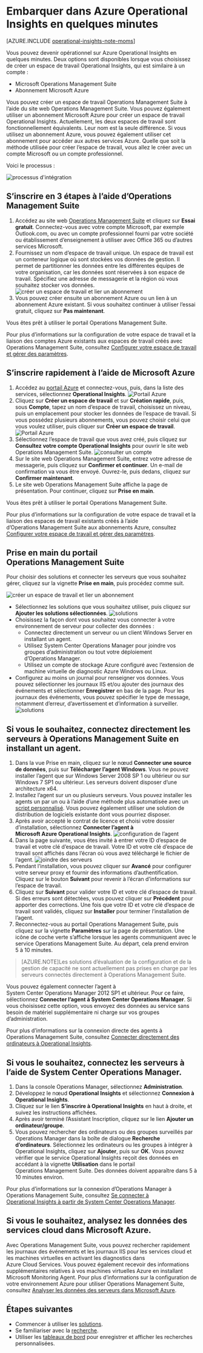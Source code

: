 <properties
    pageTitle="Embarquer dans Operational Insights en quelques minutes | Microsoft Azure"
    description="En savoir plus sur la maîtrise rapide d’Operational Insights Azure"
    services="operational-insights"
    documentationCenter=""
    authors="bandersmsft"
    manager="jwhit"
    editor=""/>

<tags
    ms.service="operational-insights"
    ms.workload="operational-insights"
    ms.tgt_pltfrm="na"
    ms.devlang="na"
    ms.topic="hero-article"
    ms.date="09/10/2015"
    ms.author="banders"/>

# Embarquer dans Azure Operational Insights en quelques minutes


[AZURE.INCLUDE [operational-insights-note-moms](../../includes/operational-insights-note-moms.md)]

Vous pouvez devenir opérationnel sur Azure Operational Insights en quelques minutes. Deux options sont disponibles lorsque vous choisissez de créer un espace de travail Operational Insights, qui est similaire à un compte :

- Microsoft Operations Management Suite
- Abonnement Microsoft Azure

Vous pouvez créer un espace de travail Operations Management Suite à l’aide du site web Operations Management Suite. Vous pouvez également utiliser un abonnement Microsoft Azure pour créer un espace de travail Operational Insights. Actuellement, les deux espaces de travail sont fonctionnellement équivalents. Leur nom est la seule différence. Si vous utilisez un abonnement Azure, vous pouvez également utiliser cet abonnement pour accéder aux autres services Azure. Quelle que soit la méthode utilisée pour créer l’espace de travail, vous allez le créer avec un compte Microsoft ou un compte professionnel.

Voici le processus :

![processus d'intégration](./media/operational-insights-onboard-in-minutes/onboard-oms.png)

## S’inscrire en 3 étapes à l’aide d’Operations Management Suite

1. Accédez au site web [Operations Management Suite](http://microsoft.com/oms) et cliquez sur **Essai gratuit**. Connectez-vous avec votre compte Microsoft, par exemple Outlook.com, ou avec un compte professionnel fourni par votre société ou établissement d’enseignement à utiliser avec Office 365 ou d’autres services Microsoft.
2. Fournissez un nom d’espace de travail unique. Un espace de travail est un conteneur logique où sont stockées vos données de gestion. Il permet de partitionner les données entre les différentes équipes de votre organisation, car les données sont réservées à son espace de travail. Spécifiez une adresse de messagerie et la région où vous souhaitez stocker vos données.![créer un espace de travail et lier un abonnement](./media/operational-insights-onboard-in-minutes/create-workspace-link-sub.png)
3. Vous pouvez créer ensuite un abonnement Azure ou un lien à un abonnement Azure existant. Si vous souhaitez continuer à utiliser l’essai gratuit, cliquez sur **Pas maintenant**.

Vous êtes prêt à utiliser le portail Operations Management Suite.

Pour plus d’informations sur la configuration de votre espace de travail et la liaison des comptes Azure existants aux espaces de travail créés avec Operations Management Suite, consultez [Configurer votre espace de travail et gérer des paramètres](operational-insights-setup-workspace.md).

## S’inscrire rapidement à l’aide de Microsoft Azure

1. Accédez au [portail Azure](https://manage.windowsazure.com) et connectez-vous, puis, dans la liste des services, sélectionnez **Operational Insights**. ![Portail Azure](./media/operational-insights-onboard-in-minutes/azure-portal-op-insights.png)
2. Cliquez sur **Créer un espace de travail** et sur **Création rapide**, puis, sous **Compte**, tapez un nom d’espace de travail, choisissez un niveau, puis un emplacement pour stocker les données de l’espace de travail. Si vous possédez plusieurs abonnements, vous pouvez choisir celui que vous voulez utiliser, puis cliquer sur **Créer un espace de travail**. ![Portail Azure](./media/operational-insights-onboard-in-minutes/quick-create.png)
3. Sélectionnez l’espace de travail que vous avez créé, puis cliquez sur **Consultez votre compte Operational Insights** pour ouvrir le site web Operations Management Suite. ![consulter un compte](./media/operational-insights-onboard-in-minutes/visit-account.png)
4. Sur le site web Operations Management Suite, entrez votre adresse de messagerie, puis cliquez sur **Confirmer et continuer**. Un e-mail de confirmation va vous être envoyé. Ouvrez-le, puis dedans, cliquez sur **Confirmer maintenant**.
5. Le site web Operations Management Suite affiche la page de présentation. Pour continuer, cliquez sur **Prise en main**.

Vous êtes prêt à utiliser le portail Operations Management Suite.

Pour plus d’informations sur la configuration de votre espace de travail et la liaison des espaces de travail existants créés à l’aide d’Operations Management Suite aux abonnements Azure, consultez [Configurer votre espace de travail et gérer des paramètres](operational-insights-setup-workspace.md).

## Prise en main du portail Operations Management Suite
Pour choisir des solutions et connecter les serveurs que vous souhaitez gérer, cliquez sur la vignette **Prise en main**, puis procédez comme suit.

![créer un espace de travail et lier un abonnement](./media/operational-insights-onboard-in-minutes/get-started.png)

- Sélectionnez les solutions que vous souhaitez utiliser, puis cliquez sur **Ajouter les solutions sélectionnées**. ![solutions](./media/operational-insights-onboard-in-minutes/solutions.png)
- Choisissez la façon dont vous souhaitez vous connecter à votre environnement de serveur pour collecter des données :
    - Connectez directement un serveur ou un client Windows Server en installant un agent.
    - Utilisez System Center Operations Manager pour joindre vos groupes d’administration ou tout votre déploiement d’Operations Manager.
    - Utilisez un compte de stockage Azure configuré avec l’extension de machine virtuelle de diagnostic Azure Windows ou Linux.
- Configurez au moins un journal pour renseigner vos données. Vous pouvez sélectionner les journaux IIS et/ou ajouter des journaux des événements et sélectionner **Enregistrer** en bas de la page. Pour les journaux des événements, vous pouvez spécifier le type de message, notamment d’erreur, d’avertissement et d’information à surveiller. ![solutions](./media/operational-insights-onboard-in-minutes/logs.png)

## Si vous le souhaitez, connectez directement les serveurs à Operations Management Suite en installant un agent.
1. Dans la vue Prise en main, cliquez sur le nœud **Connecter une source de données**, puis sur **Télécharger l’agent Windows**. Vous ne pouvez installer l’agent que sur Windows Server 2008 SP 1 ou ultérieur ou sur Windows 7 SP1 ou ultérieur. Les serveurs doivent disposer d’une architecture x64.
2. Installez l’agent sur un ou plusieurs serveurs. Vous pouvez installer les agents un par un ou à l’aide d’une méthode plus automatisée avec un [script personnalisé](operational-insights-direct-agent.md#configure-the-microsoft-monitoring-agent-optional). Vous pouvez également utiliser une solution de distribution de logiciels existante dont vous pourriez disposer.
3. Après avoir accepté le contrat de licence et choisi votre dossier d’installation, sélectionnez **Connecter l’agent à Microsoft Azure Operational Insights**. ![configuration de l’agent](./media/operational-insights-onboard-in-minutes/agent.png)
4. Dans la page suivante, vous êtes invité à entrer votre ID d’espace de travail et votre clé d’espace de travail. Votre ID et votre clé d’espace de travail sont affichés dans l’écran où vous avez téléchargé le fichier de l’agent. ![joindre des serveurs](./media/operational-insights-onboard-in-minutes/key.png)
5. Pendant l’installation, vous pouvez cliquer sur **Avancé** pour configurer votre serveur proxy et fournir des informations d’authentification. Cliquez sur le bouton **Suivant** pour revenir à l’écran d’informations sur l’espace de travail.
6. Cliquez sur **Suivant** pour valider votre ID et votre clé d’espace de travail. Si des erreurs sont détectées, vous pouvez cliquer sur **Précédent** pour apporter des corrections. Une fois que votre ID et votre clé d’espace de travail sont validés, cliquez sur **Installer** pour terminer l’installation de l’agent.
7. Reconnectez-vous au portail Operations Management Suite, puis cliquez sur la vignette **Paramètres** sur la page de présentation. Une icône de coche verte s’affiche lorsque les agents communiquent avec le service Operations Management Suite. Au départ, cela prend environ 5 à 10 minutes.

> [AZURE.NOTE]Les solutions d’évaluation de la configuration et de la gestion de capacité ne sont actuellement pas prises en charge par les serveurs connectés directement à Operations Management Suite.

Vous pouvez également connecter l’agent à System Center Operations Manager 2012 SP1 et ultérieur. Pour ce faire, sélectionnez **Connecter l’agent à System Center Operations Manager**. Si vous choisissez cette option, vous envoyez des données au service sans besoin de matériel supplémentaire ni charge sur vos groupes d’administration.

Pour plus d’informations sur la connexion directe des agents à Operations Management Suite, consultez [Connecter directement des ordinateurs à Operational Insights](operational-insights-direct-agent.md).

## Si vous le souhaitez, connectez les serveurs à l’aide de System Center Operations Manager.

1. Dans la console Operations Manager, sélectionnez **Administration**.
2. Développez le nœud **Operational Insights** et sélectionnez **Connexion à Operational Insights**.
3. Cliquez sur le lien **S’inscrire à Operational Insights** en haut à droite, et suivez les instructions affichées.
4. Après avoir terminé l’Assistant Inscription, cliquez sur le lien **Ajouter un ordinateur/groupe**.
5. Vous pouvez rechercher des ordinateurs ou des groupes surveillés par Operations Manager dans la boîte de dialogue **Recherche d’ordinateurs**. Sélectionnez les ordinateurs ou les groupes à intégrer à Operational Insights, cliquez sur **Ajouter**, puis sur **OK**. Vous pouvez vérifier que le service Operational Insights reçoit des données en accédant à la vignette **Utilisation** dans le portail Operations Management Suite. Des données doivent apparaître dans 5 à 10 minutes environ.

Pour plus d’informations sur la connexion d’Operations Manager à Operations Management Suite, consultez [Se connecter à Operational Insights à partir de System Center Operations Manager](operational-insights-connect-scom.md).

## Si vous le souhaitez, analysez les données des services cloud dans Microsoft Azure.

Avec Operations Management Suite, vous pouvez rechercher rapidement les journaux des événements et les journaux IIS pour les services cloud et les machines virtuelles en activant les diagnostics dans Azure Cloud Services. Vous pouvez également recevoir des informations supplémentaires relatives à vos machines virtuelles Azure en installant Microsoft Monitoring Agent. Pour plus d’informations sur la configuration de votre environnement Azure pour utiliser Operations Management Suite, consultez [Analyser les données des serveurs dans Microsoft Azure](operational-insights-analyze-data-azure.md).


## Étapes suivantes
- Commencer à utiliser les [solutions](operational-insights-solutions.md).
- Se familiariser avec la [recherche](operational-insights-search.md).
- Utiliser les [tableaux de bord](operational-insights-use-dashboards.md) pour enregistrer et afficher les recherches personnalisées.

<!---HONumber=Sept15_HO3-->